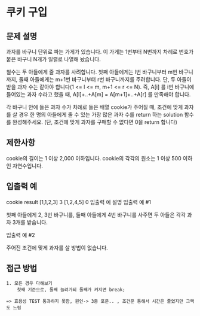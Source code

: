 # 쿠키 구입

## 문제 설명
과자를 바구니 단위로 파는 가게가 있습니다. 이 가게는 1번부터 N번까지 차례로 번호가 붙은 바구니 N개가 일렬로 나열해 놨습니다.

철수는 두 아들에게 줄 과자를 사려합니다. 첫째 아들에게는 l번 바구니부터 m번 바구니까지, 둘째 아들에게는 m+1번 바구니부터 r번 바구니까지를 주려합니다. 단, 두 아들이 받을 과자 수는 같아야 합니다(1 <= l <= m, m+1 <= r <= N). 즉, A[i] 를 i번 바구니에 들어있는 과자 수라고 했을 때, A[l]+..+A[m] = A[m+1]+..+A[r] 를 만족해야 합니다.

각 바구니 안에 들은 과자 수가 차례로 들은 배열 cookie가 주어질 때, 조건에 맞게 과자를 살 경우 한 명의 아들에게 줄 수 있는 가장 많은 과자 수를 return 하는 solution 함수를 완성해주세요. (단, 조건에 맞게 과자를 구매할 수 없다면 0을 return 합니다)

## 제한사항
cookie의 길이는 1 이상 2,000 이하입니다.
cookie의 각각의 원소는 1 이상 500 이하인 자연수입니다.

## 입출력 예
cookie	 result
[1,1,2,3]	3
[1,2,4,5]	0
입출력 예 설명
입출력 예 #1

첫째 아들에게 2, 3번 바구니를, 둘째 아들에게 4번 바구니를 사주면 두 아들은 각각 과자 3개를 받습니다.

입출력 예 #2

주어진 조건에 맞게 과자를 살 방법이 없습니다.



## 접근 방법

    1. 모든 경우 다해보기
        첫째 기준으로, 둘째 늘려가되 둘째가 커지면 break;

    => 효용성 TEST 통과하지 못함, 원인-> 3중 포문.. , 조건문 통해서 시간은 줄였지만 그랙도 느림
    